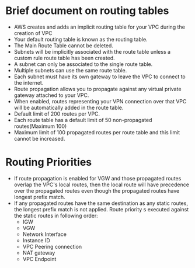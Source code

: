 # Brief document on routing tables

- AWS creates and adds an implicit routing table for your VPC during the creation of VPC
- Your default routing table is known as the routing table.
- The Main Route Table cannot be deleted.
- Subnets will be implicitly associated with the route table unless a custom rule
  route table has been created.
- A subnet can only be associated to the single route table.
- Multiple subnets can use the same route table.
- Each subnet must have its own gateway to leave the VPC to connect to the internet.
- Route propagation allows you to propagate against any virtual private gateway
  attached to your VPC.
- When enabled, routes representing your VPN connection over that VPC will be
  automatically added in the route table.
- Default limit of 200 routes per VPC.
- Each route table has a default limit of 50 non-propagated routes(Maximum 100)
- Maximum limit of 100 propagated routes per route table and this limit cannot be increased.


# Routing Priorities
- If route propagation is enabled for VGW and those propagated routes overlap the VPC's
  local routes, then the local route will have precedence over the propagated routes
  even though the propagated routes have longest prefix match.
- If any propagated routes have the same destination as any static routes, the longest
  prefix match is not applied. Route priority s executed against the static routes
  in following order:
  - IGW
  - VGW
  - Network Interface
  - Instance ID
  - VPC Peering connection
  - NAT gateway
  - VPC Endpoint
